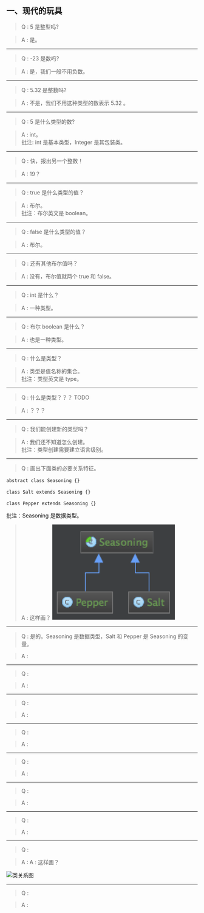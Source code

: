 ## 一、现代的玩具

> Q : 5 是整型吗?

> A : 是。

---

> Q : -23 是数吗?

> A : 是，我们一般不用负数。

---

> Q : 5.32 是整数吗?

> A : 不是，我们不用这种类型的数表示 5.32 。

---

> Q : 5 是什么类型的数?

> A : int。<br>
批注: int 是基本类型，Integer 是其包装类。

---

> Q : 快，报出另一个整数！

> A : 19？

---

> Q : true 是什么类型的值？

> A : 布尔。<br>
批注：布尔英文是 boolean。

---

> Q : false 是什么类型的值？

> A : 布尔。<br>

---

> Q : 还有其他布尔值吗？

> A : 没有，布尔值就两个 true 和 false。

---

> Q : int 是什么？

> A : 一种类型。

---

> Q : 布尔 boolean 是什么？

> A : 也是一种类型。

---

> Q : 什么是类型？

> A : 类型是值名称的集合。<br>
批注：类型英文是 type。

---

> Q : 什么是类型？？？ TODO

> A : ？？？

---

> Q : 我们能创建新的类型吗？

> A : 我们还不知道怎么创建。<br>
批注：类型创建需要建立语言级别。

---

> Q : 画出下面类的必要关系特征。
```
abstract class Seasoning {}
```
```
class Salt extends Seasoning {}
```
```
class Pepper extends Seasoning {}
```
批注：Seasoning 是数据类型。
> A : 这样画？
![类关系图](https://github.com/JeffLi1993/a-little-java-a-few-pattern/blob/master/image/toys_00.png)

---

> Q : 是的。Seasoning 是数据类型，Salt 和 Pepper 是 Seasoning 的变量。

> A :

---

> Q :

> A :

---

> Q :

> A :

---

> Q :

> A :

---

> Q :

> A :

---

> Q :

> A :

---

> Q :

> A :

---

> Q :

> A :
> A : 这样画？<br>

![类关系图](https://github.com/JeffLi1993/master/blob/master/image/toys_00.png)

---

> Q :

> A :